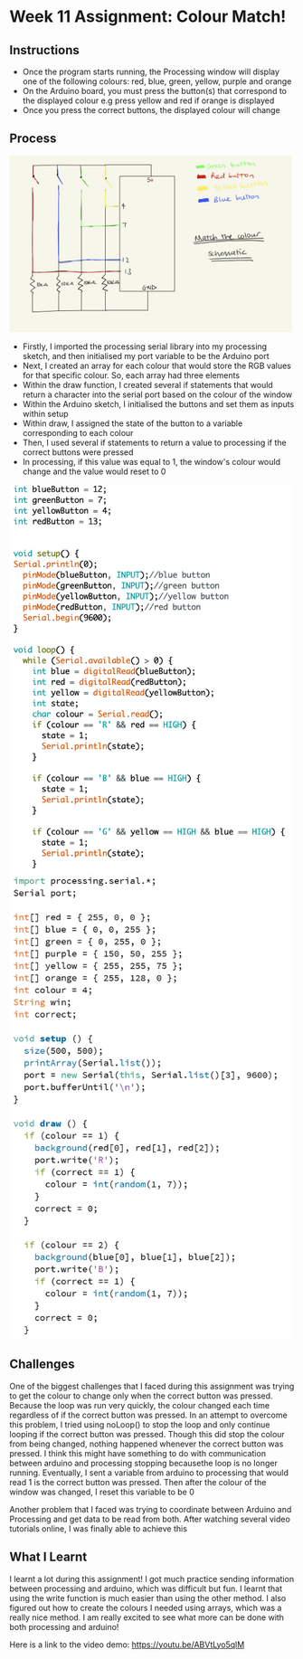 # Week 11 Assignment: Colour Match!

## Instructions

- Once the program starts running, the Processing window will display one of the following colours: red, blue, green, yellow, purple and orange
- On the Arduino board, you must press the button(s) that correspond to the displayed colour e.g press yellow and red if orange is displayed
- Once you press the correct buttons, the displayed colour will change

## Process

<img src=https://github.com/deborah-74/IntrotoIM/blob/main/April13/IMG_0051.PNG width="500" />

- Firstly, I imported the processing serial library into my processing sketch, and then initialised my port variable to be the Arduino port
- Next, I created an array for each colour that would store the RGB values for that specific colour. So, each array had three elements
- Within the draw function, I created several if statements that would return a character into the serial port based on the colour of the window
- Within the Arduino sketch, I initialised the buttons and set them as inputs within setup
- Within draw, I assigned the state of the button to a variable corresponding to each colour
- Then, I used several if statements to return a value to processing if the correct buttons were pressed
- In processing, if this value was equal to 1, the window's colour would change and the value would reset to 0

<img src=https://github.com/deborah-74/IntrotoIM/blob/main/April13/Screenshot%202021-04-14%20at%2000.20.38.png width="500" />

<img src=https://github.com/deborah-74/IntrotoIM/blob/main/April13/Screenshot%202021-04-14%20at%2000.22.10.png width="500" />

## Challenges

One of the biggest challenges that I faced during this assignment was trying to get the colour to change only when the correct button was pressed. Because the loop was run very quickly, the colour changed each time regardless of if the correct button was pressed. In an attempt to overcome this problem, I tried using noLoop() to stop the loop and only continue looping if the correct button was pressed. Though this did stop the colour from being changed, nothing happened whenever the correct button was pressed. I think this might have something to do with communication between arduino and processing stopping becausethe loop is no longer running. Eventually, I sent a variable from arduino to processing that would read 1 is the correct button was pressed. Then after the colour of the window was changed, I reset this variable to be 0

Another problem that I faced was trying to coordinate between Arduino and Processing and get data to be read from both. After watching several video tutorials online, I was finally able to achieve this

## What I Learnt

I learnt a lot during this assignment! I got much practice sending information between processing and arduino, which was difficult but fun. I learnt that using the write function is much easier than using the other method. I also figured out how to create the colours I needed using arrays, which was a really nice method. I am really excited to see what more can be done with both processing and arduino!

Here is a link to the video demo: https://youtu.be/ABVtLyo5qlM
